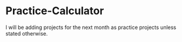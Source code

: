 # Practice-Calculator
I will be adding projects for the next month as practice projects unless stated otherwise.
